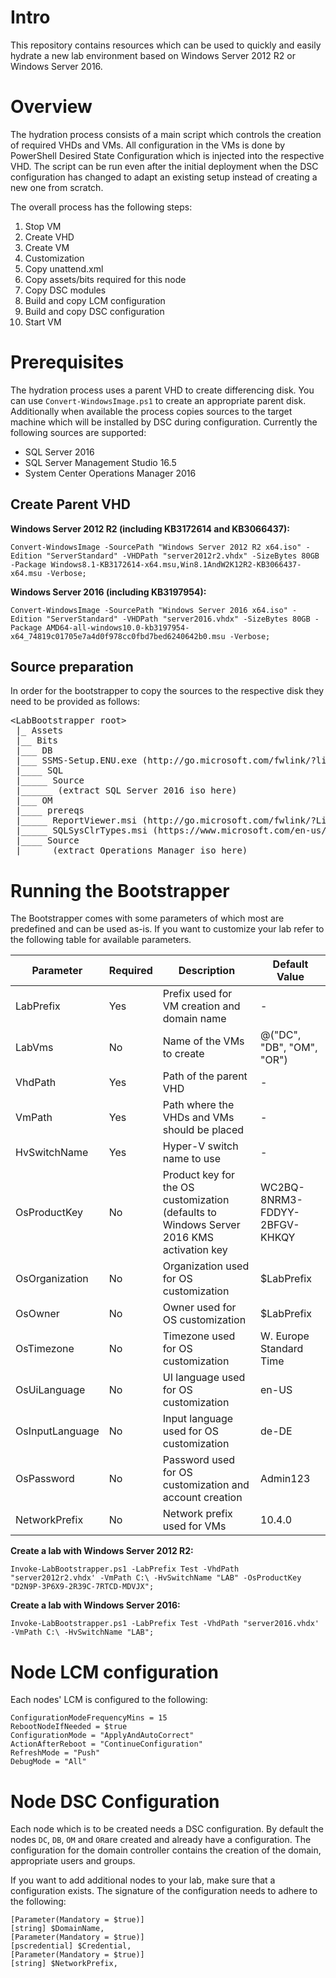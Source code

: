 # Intro
This repository contains resources which can be used to quickly and easily hydrate a new lab environment based on Windows Server 2012 R2 or Windows Server 2016.

# Overview
The hydration process consists of a main script which controls the creation of required VHDs and VMs. All configuration in the VMs is done by PowerShell Desired State Configuration which is injected into the respective VHD. The script can be run even after the initial deployment when the DSC configuration has changed to adapt an existing setup instead of creating a new one from scratch.

The overall process has the following steps:

1. Stop VM
2. Create VHD
3. Create VM
4. Customization
  1. Copy unattend.xml
  2. Copy assets/bits required for this node
  3. Copy DSC modules
  4. Build and copy LCM configuration
  5. Build and copy DSC configuration
5. Start VM

# Prerequisites
The hydration process uses a parent VHD to create differencing disk. You can use ``Convert-WindowsImage.ps1`` to create an appropriate parent disk. Additionally when available the process copies sources to the target machine which will be installed by DSC during configuration. Currently the following sources are supported:

* SQL Server 2016
* SQL Server Management Studio 16.5
* System Center Operations Manager 2016

## Create Parent VHD
**Windows Server 2012 R2 (including KB3172614 and KB3066437):**

``Convert-WindowsImage -SourcePath "Windows Server 2012 R2 x64.iso" -Edition "ServerStandard" -VHDPath "server2012r2.vhdx" -SizeBytes 80GB -Package Windows8.1-KB3172614-x64.msu,Win8.1AndW2K12R2-KB3066437-x64.msu -Verbose;``

**Windows Server 2016 (including KB3197954):**

``Convert-WindowsImage -SourcePath "Windows Server 2016 x64.iso" -Edition "ServerStandard" -VHDPath "server2016.vhdx" -SizeBytes 80GB -Package AMD64-all-windows10.0-kb3197954-x64_74819c01705e7a4d0f978cc0fbd7bed6240642b0.msu -Verbose;``

## Source preparation
In order for the bootstrapper to copy the sources to the respective disk they need to be provided as follows:

<pre>&lt;LabBootstrapper root&gt;
 |_ Assets
 |__ Bits
 |___ DB
 |___ SSMS-Setup.ENU.exe (http://go.microsoft.com/fwlink/?linkid=832812)
 |____ SQL
 |_____ Source
 |______ (extract SQL Server 2016 iso here)
 |___ OM
 |____ prereqs
 |_____ ReportViewer.msi (http://go.microsoft.com/fwlink/?LinkId=816564)
 |_____ SQLSysClrTypes.msi (https://www.microsoft.com/en-us/download/details.aspx?id=42295)
 |____ Source
 |_____ (extract Operations Manager iso here)</pre>

# Running the Bootstrapper
The Bootstrapper comes with some parameters of which most are predefined and can be used as-is. If you want to customize your lab refer to the following table for available parameters.

Parameter | Required | Description | Default Value
--------- | -------- | ----------- | -------------
LabPrefix | Yes | Prefix used for VM creation and domain name | -
LabVms | No | Name of the VMs to create | @("DC", "DB", "OM", "OR")
VhdPath | Yes | Path of the parent VHD | -
VmPath | Yes | Path where the VHDs and VMs should be placed | -
HvSwitchName | Yes | Hyper-V switch name to use | -
OsProductKey | No | Product key for the OS customization (defaults to Windows Server 2016 KMS activation key | WC2BQ-8NRM3-FDDYY-2BFGV-KHKQY
OsOrganization | No | Organization used for OS customization | $LabPrefix
OsOwner | No | Owner used for OS customization | $LabPrefix
OsTimezone | No  | Timezone used for OS customization | W. Europe Standard Time
OsUiLanguage | No | UI language used for OS customization | en-US
OsInputLanguage | No | Input language used for OS customization | de-DE
OsPassword | No | Password used for OS customization and account creation | Admin123
NetworkPrefix | No | Network prefix used for VMs | 10.4.0

**Create a lab with Windows Server 2012 R2:**

``Invoke-LabBootstrapper.ps1 -LabPrefix Test -VhdPath "server2012r2.vhdx' -VmPath C:\ -HvSwitchName "LAB" -OsProductKey "D2N9P-3P6X9-2R39C-7RTCD-MDVJX";``

**Create a lab with Windows Server 2016:**

``Invoke-LabBootstrapper.ps1 -LabPrefix Test -VhdPath "server2016.vhdx' -VmPath C:\ -HvSwitchName "LAB";``

# Node LCM configuration
Each nodes' LCM is configured to the following:

```
ConfigurationModeFrequencyMins = 15
RebootNodeIfNeeded = $true
ConfigurationMode = "ApplyAndAutoCorrect"            
ActionAfterReboot = "ContinueConfiguration"
RefreshMode = "Push"
DebugMode = "All"
```

# Node DSC Configuration
Each node which is to be created needs a DSC configuration. By default the nodes ``DC``, ``DB``, ``OM`` and ``OR``are created and already have a configuration. The configuration for the domain controller contains the creation of the domain, appropriate users and groups.

If you want to add additional nodes to your lab, make sure that a configuration exists. The signature of the configuration needs to adhere to the following:

```
[Parameter(Mandatory = $true)]
[string] $DomainName,
[Parameter(Mandatory = $true)]
[pscredential] $Credential,
[Parameter(Mandatory = $true)]
[string] $NetworkPrefix,
```
